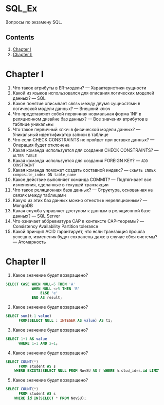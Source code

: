 # SQL_Ex

Вопросы по экзамену SQL.

## Contents

1. [Chapter I](#chapter-i)
2. [Chapter II](#chapter-ii)

# Chapter I

1. Что такое атрибуты в ER-модели? — Характеристики сущности
2. Какой из языков использовался для описания логических моделей данных? — SQL
3. Какое понятие описывает связь между двумя сущностями в логической модели данных? — Внешний ключ
4. Что представляет собой первичная нормальная форма 1NF в реляционном дизайне баз данных? — Все значения атрибутов в таблице уникальны 
5. Что такое первичный ключ в физической модели данных? — Уникальный идентификатор записи в таблице
6. Что если CHECK CONSTRAINTS не пройдет при вставке данных? — Операция будет отклонена
7. Какая команда используется для создания CHECK CONSTRAINTS? — `ALTER TABLE`
8. Какая команда используется для создания FOREIGN KEY? — `ADD CONSTRAINT`
9. Какая команда поможет создать составной индекс? — `CREATE INDEX composite_index ON table_name`
10. Какое действие выполняет команда COMMIT? — Подтягивает все изменения, сделанные в текущей транзакции 
11. Что такое реляционная база данных? — Структура, основанная на связях между таблицами
12. Какую из этих баз данных можно отнести к нереляционным? — MongoDB
13. Какая служба управляет доступом к данным в реляционной базе данных? — SQL Server
14. Что означает аббревиатура CAP в контексте CAP-теоремы? — Consistency Availability Partition tolerance
15. Какой принцип ACID гарантирует, что если транзакция прошла успешно, изменения будут сохранены даже в случае сбоя системы? — Атомарность

# Chapter II

1. Какое значение будет возвращено?

```sql
SELECT CASE WHEN NULL=5 THEN 'A'
            WHEN NULL <>5 THEN 'B'
                ELSE 'e'
            END AS result;
```

2. Какое значение будет возвращено?

```sql
SELECT sum(t.1 value)
      FROM(SELECT NULL : INTEGER AS value) AS t1;
```

3. Какое значение будет возвращено?

```sql
SELECT 1+1 AS value
      WHERE 1=1 AND 2=1;
```

4. Какое значение будет возвращено?

```sql
SELECT COUNT(*)
      FROM student AS s
    WHERE EXISTS(SELECT NULL FROM NovSU AS h WHERE h.stud_id=s.id LIMIT 1);
```

5. Какое значение будет возвращено?

```sql
SELECT COUNT(*)
      FROM student AS s
    WHERE id IN(SELECT * FROM NovSU);
```
